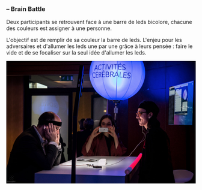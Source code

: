 ### – Brain Battle

Deux participants se retrouvent face à une barre de leds bicolore, chacune des couleurs est assigner à une personne.

L'objectif est de remplir de sa couleur la barre de leds. L'enjeu pour les adversaires et d'allumer les leds une par une grâce à leurs pensée : faire le vide et de se focaliser sur la seul idée d'allumer les leds.

![Brain Battle](ReadMe_assets/duel_cerveau.png)
